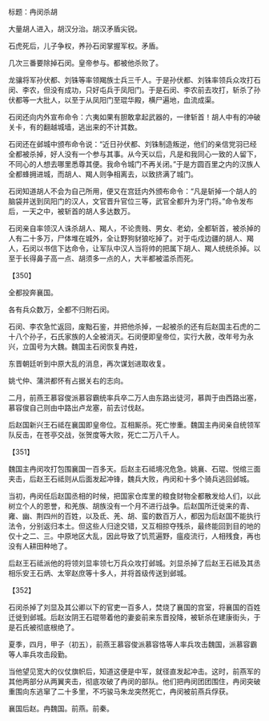 标题：冉闵杀胡



大量胡人进入，胡汉分治。胡汉矛盾尖锐。

石虎死后，儿子争权，养孙石闵掌握军权。矛盾。

几次三番要除掉石闵。皇帝参与。都被他杀败了。

龙骧将军孙伏都、刘铢等率领羯族士兵三千人。于是孙伏都、刘铢率领兵众攻打石闵、李农，但没有成功，只好屯兵于凤阳门。于是石闵、李农前去攻打，斩杀了孙伏都等一大批人，以至于从凤阳门至琨华殿，横尸遍地，血流成渠。

石闵还向内外宣布命令：六夷如果有胆敢拿起武器的，一律斩首！胡人中有的冲破关卡，有的翻越城墙，逃出来的不计其数。

石闵还在邺城中颁布命令说：“近日孙伏都、刘铢制造叛逆，他们的亲信党羽已经全都被杀掉，好人没有一个参与其事。从今天以后，凡是和我同心一致的人留下，不同心的人想去哪里悉尊其便。我命令城门不再关闭。”于是方圆百里之内的汉族人全都蜂拥进城，而胡人、羯人则争相离去，以致挤满了城门。

石闵知道胡人不会为自己所用，便又在宫廷内外颁布命令：“凡是斩掉一个胡人的脑袋并送到凤阳门的汉人，文官晋升官位三等，武官全都升为牙门将。”命令发布后，一天之中，被斩首的胡人多达数万。



石闵亲自率领汉人诛杀胡人、羯人，不论贵贱、男女、老幼，全都斩首，被杀掉的人有二十多万，尸体堆在城外，全让野狗豺狼吃掉了。对于屯戍边疆的胡人、羯人，石闵以书信下达命令，让军队中汉人当将帅的把属下胡人、羯人统统杀掉。以至于长得鼻子高一点、胡须多一点的人，大半都被滥杀而死。

【350】

全都投奔襄国。

各有兵众数万，全都不归附石闵。

石闵、李农急忙返回，废黜石鉴，并把他杀掉，一起被杀的还有后赵国主石虎的二十八个孙子，石氏家族的人全被消灭。石闵便即皇帝位，实行大赦，改年号为永兴，立国号为大魏。魏国主石闵恢复冉姓，

东晋朝廷听到中原大乱的消息，再次谋划进取收复。

姚弋仲、蒲洪都怀有占据关右的志向。

二月，前燕王慕容俊派慕容霸统率兵卒二万人由东路出徒河，慕舆于由西路出塞，慕容俊自己则由中路出卢龙塞，前去讨伐赵。

后赵国新兴王石祗在襄国即皇帝位。互相厮杀。死亡惨重。魏国主冉闵亲自统领军队反击，在苍亭交战，张贺度等大败，死亡二万八千人。

【351】

魏国主冉闵攻打包围襄国一百多天。后赵主石祗境况危急。姚襄、石琨、悦绾三面夹击，后赵王石祗则从后面发起冲锋，魏兵大败，冉闵和十多个骑兵逃回邺城。

当初，冉闵任后赵国丞相的时候，把国家仓库里的粮食财物全都散发给人们，以此树立个人的恩誉，和羌族、胡族没有一个月不进行战争。后赵国所迁徙来的青、雍、幽、荆四州的百姓，以及氐、羌、胡、蛮的数百万人，都因为后赵国不能执行法令，分别返归本土。但这些人归途交错，又互相掠夺残杀，最终能回到目的地的仅十之二、三。中原地区大乱，因此导致了饥荒遍野，瘟疫流行，人相残食，再也没有人耕田种地了。

后赵王石祗派他的将领刘显率领七万兵众攻打邺城。刘显杀掉了后赵王石祗及其丞相乐安王石炳、太宰赵庶等十多人，并将首级传送到邺城。

【352】

石闵杀掉了刘显及其公卿以下的官吏一百多人，焚烧了襄国的宫室，将襄国的百姓迁徙到邺城。后赵汝阴王石琨带着他的妻妾前来东晋投降，被斩杀在建康街头，于是石氏被彻底根绝了。

夏季，四月，甲子（初五），前燕王慕容俊派慕容恪等人率兵攻击魏国，派慕容霸等人率兵攻击段勤。

当他望见宽大的仪仗旗帜后，知道这便是中军，就径直发起冲击。这时，前燕军的其他两部分从两翼夹击，彻底攻破了冉闵的部队。他们把冉闵团团围住，冉闵突破重围向东逃窜了二十多里，不巧骏马朱龙突然死亡，冉闵被前燕兵俘获。

襄国后赵。冉魏国。前燕。前秦。



